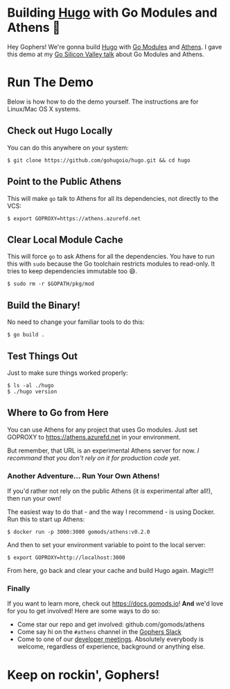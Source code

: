 # Building [Hugo](https://gohugo.io) with Go Modules and Athens :tada:

Hey Gophers! We're gonna build [Hugo](https://gohugo.io) with [Go Modules](https://github.com/golang/go/wiki/Modules) and [Athens](https://docs.gomods.io). I gave this demo at my [Go Silicon Valley talk](https://www.meetup.com/Go-Silicon-Valley/events/255923171/) about Go Modules and Athens.

# Run The Demo

Below is how how to do the demo yourself. The instructions are for Linux/Mac OS X systems.

## Check out Hugo Locally

You can do this anywhere on your system:

```
$ git clone https://github.com/gohugoio/hugo.git && cd hugo
```

## Point to the Public Athens

This will make `go` talk to Athens for all its dependencies, not directly to the VCS:

```console
$ export GOPROXY=https://athens.azurefd.net
```

## Clear Local Module Cache

This will force `go` to ask Athens for all the dependencies. You have to run this with `sudo` because the Go toolchain restricts modules to read-only. It tries to keep dependencies immutable too :smile:.

```console
$ sudo rm -r $GOPATH/pkg/mod
```

## Build the Binary!

No need to change your familiar tools to do this:

```console
$ go build .
```

## Test Things Out

Just to make sure things worked properly:

```console
$ ls -al ./hugo
$ ./hugo version
```

## Where to Go from Here

You can use Athens for any project that uses Go modules. Just set GOPROXY to https://athens.azurefd.net in your environment.

But remember, that URL is an experimental Athens server for now. _I recommand that you don't rely on it for production code yet_.

### Another Adventure... Run Your Own Athens!

If you'd rather not rely on the public Athens (it _is_ experimental after all!), then run your own!

The easiest way to do that - and the way I recommend - is using Docker. Run this to start up Athens:

```console
$ docker run -p 3000:3000 gomods/athens:v0.2.0
```

And then to set your environment variable to point to the local server:

```console
$ export GOPROXY=http://localhost:3000
```

From here, go back and clear your cache and build Hugo again. Magic!!!

### Finally

If you want to learn more, check out https://docs.gomods.io! **And** we'd love for you to get involved! Here are some ways to do so:

- Come star our repo and get involved: github.com/gomods/athens 
- Come say hi on the `#athens` channel in the [Gophers Slack](https://invite.slack.golangbridge.org/)
- Come to one of our [developer meetings](https://docs.gomods.io/contributing/community/developer-meetings/). Absolutely everybody is welcome, regardless of experience, background or anything else.

# Keep on rockin', Gophers!
